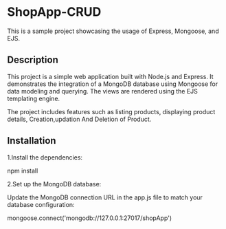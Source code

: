 # ShopApp-CRUD
This is a sample project showcasing the usage of Express, Mongoose, and EJS.

## Description

This project is a simple web application built with Node.js and Express. It demonstrates the integration of a MongoDB database using Mongoose for data modeling and querying. The views are rendered using the EJS templating engine.

The project includes features such as listing products, displaying product details, Creation,updation And Deletion of Product.

## Installation
1.Install the dependencies:

npm install

2.Set up the MongoDB database:

Update the MongoDB connection URL in the app.js file to match your database configuration:

mongoose.connect('mongodb://127.0.0.1:27017/shopApp')

